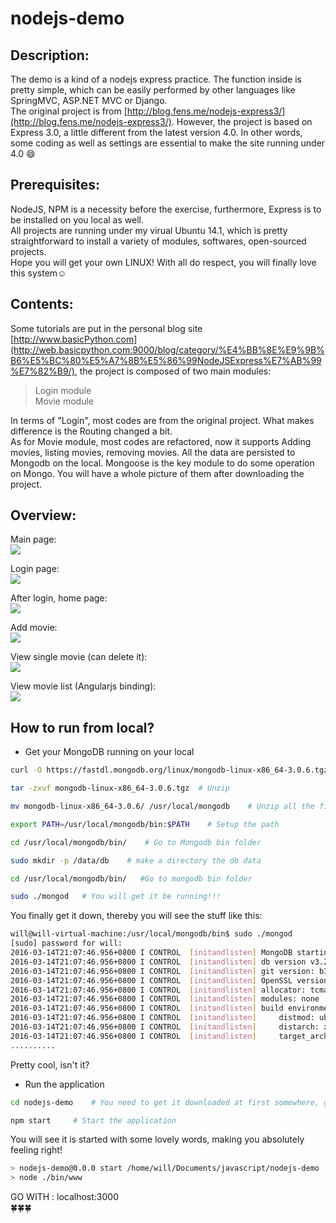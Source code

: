 # nodejs-demo
Description:
------------
The demo is a kind of a nodejs express practice. The function inside is pretty simple, which can be easily performed by other languages like SpringMVC, ASP.NET MVC or Django.   
The original project is from [http://blog.fens.me/nodejs-express3/](http://blog.fens.me/nodejs-express3/).  However, the project is based on Express 3.0, a little different from the latest version 4.0. 
In other words, some coding as well as settings are essential to make the site running under 4.0 :smile:

Prerequisites:
--------------
NodeJS, NPM is a necessity before the exercise, furthermore, Express is to be installed on you local as well.   
All projects are running under my virual Ubuntu 14.1, which is pretty straightforward to install a variety of modules, softwares, open-sourced projects.   
Hope you will get your own LINUX! With all do respect, you will finally love this system:relaxed:

Contents:
--------
Some tutorials are put in the personal blog site [http://www.basicPython.com](http://web.basicpython.com:9000/blog/category/%E4%BB%8E%E9%9B%B6%E5%BC%80%E5%A7%8B%E5%86%99NodeJSExpress%E7%AB%99%E7%82%B9/), the project is composed of two main modules:
>Login module   
>Movie module

In terms of "Login", most codes are from the original project. What makes difference is the Routing changed a bit.  
As for Movie module, most codes are refactored, now it supports Adding movies, listing movies, removing movies. All the data are persisted to Mongodb on the local. Mongoose is the key module to do some operation on Mongo. You will have a whole picture of them after downloading the project.

Overview:
--------
Main page:  
![](https://cloud.githubusercontent.com/assets/4235291/13745151/690a8068-ea27-11e5-9537-3e4a802ec0ff.jpg)    

Login page:   
![](https://cloud.githubusercontent.com/assets/4235291/13745154/691e9dfa-ea27-11e5-8a44-fb135798e89b.jpg)    

After login, home page:   
![](https://cloud.githubusercontent.com/assets/4235291/13745150/68f93e48-ea27-11e5-8148-b1c88402b0d1.jpg)    

Add movie:    
![](https://cloud.githubusercontent.com/assets/4235291/13745149/68f2ec32-ea27-11e5-84ce-d6f818730291.jpg)     

View single movie (can delete it):    
![](https://cloud.githubusercontent.com/assets/4235291/13745152/690c3ba6-ea27-11e5-9a90-246470154cfa.jpg)     

View movie list (Angularjs binding):   
![](https://cloud.githubusercontent.com/assets/4235291/13745153/6911fc8a-ea27-11e5-866d-b9cbb1224d9b.jpg)    


How to run from local?
----------------------
*  Get your MongoDB running on your local   
```Bash
curl -O https://fastdl.mongodb.org/linux/mongodb-linux-x86_64-3.0.6.tgz # Download

tar -zxvf mongodb-linux-x86_64-3.0.6.tgz  # Unzip

mv mongodb-linux-x86_64-3.0.6/ /usr/local/mongodb    # Unzip all the files into the folder you prefer

export PATH=/usr/local/mongodb/bin:$PATH    # Setup the path

cd /usr/local/mongodb/bin/    # Go to Mongodb bin folder

sudo mkdir -p /data/db    # make a directory the db data

cd /usr/local/mongodb/bin/   #Go to mongodb bin folder

sudo ./mongod   # You will get it be running!!!
```
You finally get it down, thereby you will see the stuff like this:   
```Bash
will@will-virtual-machine:/usr/local/mongodb/bin$ sudo ./mongod
[sudo] password for will: 
2016-03-14T21:07:46.956+0800 I CONTROL  [initandlisten] MongoDB starting : pid=41349 port=27017 .......
2016-03-14T21:07:46.956+0800 I CONTROL  [initandlisten] db version v3.2.3
2016-03-14T21:07:46.956+0800 I CONTROL  [initandlisten] git version: b326ba837cf6f49d65c2f85e1......
2016-03-14T21:07:46.956+0800 I CONTROL  [initandlisten] OpenSSL version: OpenSSL 1.0.1f 6 Jan 2014
2016-03-14T21:07:46.956+0800 I CONTROL  [initandlisten] allocator: tcmalloc
2016-03-14T21:07:46.956+0800 I CONTROL  [initandlisten] modules: none
2016-03-14T21:07:46.956+0800 I CONTROL  [initandlisten] build environment:
2016-03-14T21:07:46.956+0800 I CONTROL  [initandlisten]     distmod: ubuntu1404
2016-03-14T21:07:46.956+0800 I CONTROL  [initandlisten]     distarch: x86_64
2016-03-14T21:07:46.956+0800 I CONTROL  [initandlisten]     target_arch: x86_64
..........
```
Pretty cool, isn't it?    
*  Run the application   
```Bash
cd nodejs-demo    # You need to get it downloaded at first somewhere, go to it.

npm start     # Start the application
```
You will see it is started with some lovely words, making you absolutely feeling right!   
```Bash
> nodejs-demo@0.0.0 start /home/will/Documents/javascript/nodejs-demo
> node ./bin/www
```
GO WITH : localhost:3000    
:four_leaf_clover::four_leaf_clover::four_leaf_clover:
